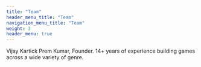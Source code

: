 ```yaml
---
title: "Team"
header_menu_title: "Team"
navigation_menu_title: "Team"
weight: 3
header_menu: true
---
```

Vijay Kartick Prem Kumar, Founder.
14+ years of experience building games across a wide variety of genre.